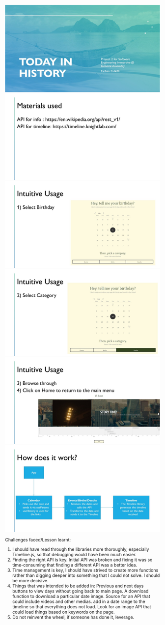 ![alt text](https://github.com/farhanzulkifli/todayinhistory/blob/main/src/Readmepictures/Slide1.JPG?raw=true)
![alt text](https://github.com/farhanzulkifli/todayinhistory/blob/main/src/Readmepictures/Slide2.JPG?raw=true)
![alt text](https://github.com/farhanzulkifli/todayinhistory/blob/main/src/Readmepictures/Slide3.JPG?raw=true)
![alt text](https://github.com/farhanzulkifli/todayinhistory/blob/main/src/Readmepictures/Slide4.JPG?raw=true)
![alt text](https://github.com/farhanzulkifli/todayinhistory/blob/main/src/Readmepictures/Slide5.JPG?raw=true)
![alt text](https://github.com/farhanzulkifli/todayinhistory/blob/main/src/Readmepictures/Slide6.JPG?raw=true)

Challenges faced/Lesson learnt:
1) I should have read through the libraries more thoroughly, especially Timeline.js, so that debugging would have been much easier.
2) Finding the right API is key. Initial API was broken and fixing it was so time-consuming that finding a different API was a better idea.
3) Time management is key, I should have strived to create more functions rather than digging deeper into something that I could not solve. I should be more decisive.
4) Things that was intended to be added in:
Previous and next days buttons to view days without going back to main page.
A download function to download a particular date image.
Source for an API that could include videos and other medias.
add in a date range to the timeline so that everything does not load.
Look for an image API that could load things based on keywords on the page.
5) Do not reinvent the wheel, if someone has done it, leverage.